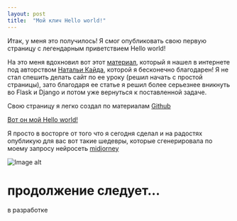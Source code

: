 ```yaml
---
layout: post
title:  "Мой клич Hello world!"
---
```

 Итак, у меня это получилось! Я смог опубликовать свою первую страницу с легендарным приветствием Hello world!

На это меня вдохновил вот этот [материал](https://proglib.io/p/flask-za-chas-chast-1-sozdaem-adaptivnyy-sayt-dlya-github-pages-2022-06-20), 
который я нашел в интернете под авторством  [Натальи Кайда](https://github.com/natkaida), которой я бесконечно благодарен!
Я не стал спешить делать сайт по ее уроку (решил начать с простой страницы), зато благодаря ее статье я решил более серьезнее вникнуть во Flask и Django и потом уже вернуться к поставленной задаче. 

Свою страницу я легко создал по материалам [Github](https://pages.github.com/)

[Вот он мой Hello world!](https://uzundemir.github.io/my_site/)

Я просто в восторге от того что я сегодня сделал и на радостях опубликую для вас вот такие шедевры, которые сгенерировала по моему запросу нейросеть [midjorney](https://midjourney.com/)

![Image alt]([blob:https://web.telegram.org/a31f7c6d-1bd2-4cfd-866b-0ab01f30bc86](https://scontent.fkiv4-1.fna.fbcdn.net/v/t39.30808-6/321648640_1147725709447098_6362613535350545425_n.jpg?_nc_cat=110&ccb=1-7&_nc_sid=5cd70e&_nc_ohc=mqmxqkn8hokAX-uMlAn&_nc_ht=scontent.fkiv4-1.fna&oh=00_AfCLLhWFyoqRkG8I6JAzI8YWA2QW2XZi7yw85au36NL9kw&oe=63C65793))


# продолжение следует... 

в разработке
